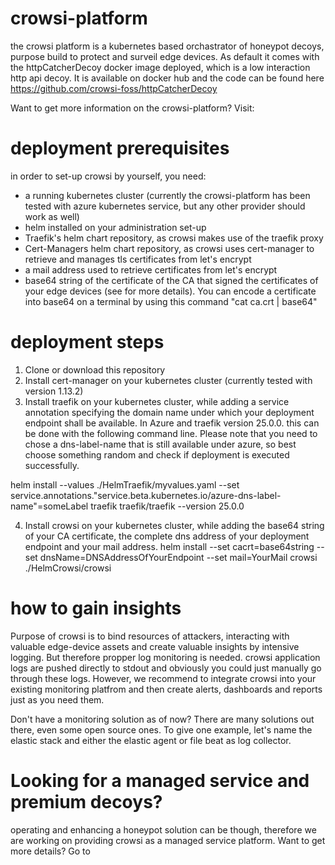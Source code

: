 # crowsi-platform
the crowsi platform is a kubernetes based orchastrator of honeypot decoys, purpose build to protect and surveil edge devices. As default it comes with the httpCatcherDecoy docker image deployed, which is a low interaction http api decoy.
It is available on docker hub and the code can be found here 
https://github.com/crowsi-foss/httpCatcherDecoy

Want to get more information on the crowsi-platform? Visit:


# deployment prerequisites
in order to set-up crowsi by yourself, you need:
- a running kubernetes cluster (currently the crowsi-platform has been tested with azure kubernetes service, but any other provider should work as well)
- helm installed on your administration set-up
- Traefik's helm chart repository, as crowsi makes use of the traefik proxy
- Cert-Managers helm chart repository, as crowsi uses cert-manager to retrieve and manages tls certificates from let's encrypt
- a mail address used to retrieve certificates from let's encrypt
- base64 string of the certificate of the CA that signed the certificates of your edge devices (see for more details). You can encode a certificate into base64 on a terminal by using this command "cat ca.crt | base64"


# deployment steps
1. Clone or download this repository
2. Install cert-manager on your kubernetes cluster (currently tested with version 1.13.2)
3. Install traefik on your kubernetes cluster, while adding a service annotation specifying the domain name under which your deployment endpoint shall be available. In Azure and traefik version 25.0.0. this can be done with the following command line. Please note that you need to chose a dns-label-name that is still available under azure, so best choose something random and check if deployment is executed successfully. 

helm install --values ./HelmTraefik/myvalues.yaml --set service.annotations."service\.beta\.kubernetes\.io/azure-dns-label-name"=someLabel traefik traefik/traefik --version 25.0.0


4. Install crowsi on your kubernetes cluster, while adding the base64 string of your CA certificate, the complete dns address of your deployment endpoint and your mail address.
helm install --set cacrt=base64string --set dnsName=DNSAddressOfYourEndpoint --set mail=YourMail crowsi ./HelmCrowsi/crowsi


# how to gain insights
Purpose of crowsi is to bind resources of attackers, interacting with valuable edge-device assets and create valuable insights by intensive logging. 
But therefore propper log monitoring is needed.
crowsi application logs are pushed directly to stdout and obviously you could just manually go through these logs. However, we recommend to integrate crowsi into your existing monitoring platfrom and then create alerts, dashboards and reports just as you need them.

Don't have a monitoring solution as of now?
There are many solutions out there, even some open source ones. To give one example, let's name the elastic stack and either the elastic agent or file beat as log collector. 


# Looking for a managed service and premium decoys?
operating and enhancing a honeypot solution can be though, therefore we are working on providing crowsi as a managed service platform.
Want to get more details? Go to 



